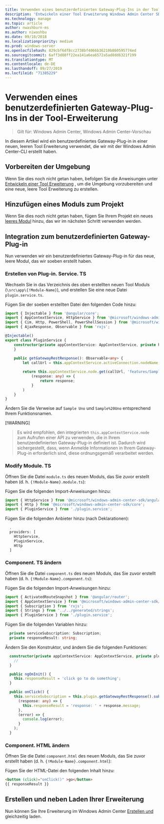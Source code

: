 ```yaml
---
title: Verwenden eines benutzerdefinierten Gateway-Plug-Ins in der Tool-Erweiterung
description: 'Entwickeln einer Tool Erweiterung Windows Admin Center SDK (Project Honolulu): Verwenden eines benutzerdefinierten Gateway-Plug-ins in ihrer Tool Erweiterung'
ms.technology: manage
ms.topic: article
author: nwashburn-ms
ms.author: niwashbu
ms.date: 09/18/2018
ms.localizationpriority: medium
ms.prod: windows-server
ms.openlocfilehash: 829cbf6df8cc2738bf4066b36210b860595774ed
ms.sourcegitcommit: 6aff3d88ff22ea141a6ea6572a5ad8dd6321f199
ms.translationtype: MT
ms.contentlocale: de-DE
ms.lasthandoff: 09/27/2019
ms.locfileid: "71385229"
---
```

# <a name="use-a-custom-gateway-plugin-in-your-tool-extension"></a>Verwenden eines benutzerdefinierten Gateway-Plug-Ins in der Tool-Erweiterung

>Gilt für: Windows Admin Center, Windows Admin Center-Vorschau

In diesem Artikel wird ein benutzerdefiniertes Gateway-Plug-in in einer neuen, leeren Tool Erweiterung verwendet, die wir mit der Windows Admin Center-CLI erstellt haben.

## <a name="prepare-your-environment"></a>Vorbereiten der Umgebung ##

Wenn Sie dies noch nicht getan haben, befolgen Sie die Anweisungen unter [Entwickeln einer Tool Erweiterung](../develop-tool.md) , um die Umgebung vorzubereiten und eine neue, leere Tool Erweiterung zu erstellen.

## <a name="add-a-module-to-your-project"></a>Hinzufügen eines Moduls zum Projekt ##

Wenn Sie dies noch nicht getan haben, fügen Sie Ihrem Projekt ein neues [leeres Modul](add-module.md) hinzu, das wir im nächsten Schritt verwenden werden.  

## <a name="add-integration-to-custom-gateway-plugin"></a>Integration zum benutzerdefinierten Gateway-Plug-in ##

Nun verwenden wir ein benutzerdefiniertes Gateway-Plug-in für das neue, leere Modul, das wir soeben erstellt haben.

### <a name="create-pluginservicets"></a>Erstellen von Plug-in. Service. TS

Wechseln Sie in das Verzeichnis des oben erstellten neuen Tool Moduls (```\src\app\{!Module-Name}```), und erstellen Sie eine neue Datei ```plugin.service.ts```.

Fügen Sie der soeben erstellten Datei den folgenden Code hinzu:
``` ts
import { Injectable } from '@angular/core';
import { AppContextService, HttpService } from '@microsoft/windows-admin-center-sdk/angular';
import { Cim, Http, PowerShell, PowerShellSession } from '@microsoft/windows-admin-center-sdk/core';
import { AjaxResponse, Observable } from 'rxjs';

@Injectable()
export class PluginService {
    constructor(private appContextService: AppContextService, private http: Http) {
    }
    
    public getGatewayRestResponse(): Observable<any> {
        let callUrl = this.appContextService.activeConnection.nodeName;

        return this.appContextService.node.get(callUrl, 'features/Sample%20Uno').map(
            (response: any) => {
                return response;
            }
        )
    }
}
```

Ändern Sie die Verweise auf ```Sample Uno``` und ```Sample%20Uno``` entsprechend Ihrem Funktionsnamen.

[!WARNING]
> Es wird empfohlen, den integrierten ```this.appContextService.node``` zum Aufrufen einer API zu verwenden, die in Ihrem benutzerdefinierten Gateway-Plug-in definiert ist. Dadurch wird sichergestellt, dass, wenn Anmelde Informationen in Ihrem Gateway-Plug-in erforderlich sind, diese ordnungsgemäß verarbeitet werden.

### <a name="modify-modulets"></a>Modify Module. TS

Öffnen Sie die Datei ```module.ts``` des neuen Moduls, das Sie zuvor erstellt haben (d. h. ```{!Module-Name}.module.ts```):

Fügen Sie die folgenden Import-Anweisungen hinzu:

``` ts
import { HttpService } from '@microsoft/windows-admin-center-sdk/angular';
import { Http } from '@microsoft/windows-admin-center-sdk/core';
import { PluginService } from './plugin.service';
```

Fügen Sie die folgenden Anbieter hinzu (nach Deklarationen):

``` ts
  ,
  providers: [
    HttpService,
    PluginService,
    Http
  ]
```

### <a name="modify-componentts"></a>Component. TS ändern

Öffnen Sie die Datei ```component.ts``` des neuen Moduls, das Sie zuvor erstellt haben (d. h. ```{!Module-Name}.component.ts```):

Fügen Sie die folgenden Import-Anweisungen hinzu:

``` ts
import { ActivatedRouteSnapshot } from '@angular/router';
import { AppContextService } from '@microsoft/windows-admin-center-sdk/angular';
import { Subscription } from 'rxjs';
import { Strings } from '../../generated/strings';
import { PluginService } from './plugin.service';
```

Fügen Sie die folgenden Variablen hinzu:

``` ts
  private serviceSubscription: Subscription;
  private responseResult: string;
```

Ändern Sie den Konstruktor, und ändern Sie die folgenden Funktionen:

``` ts
  constructor(private appContextService: AppContextService, private plugin: PluginService) {
    //
  }

  public ngOnInit() {
    this.responseResult = 'click go to do something';
  }

  public onClick() {
    this.serviceSubscription = this.plugin.getGatewayRestResponse().subscribe(
      (response: any) => {
        this.responseResult = 'response: ' + response.message;
      },
      (error) => {
        console.log(error);
      }
    );
  }
```

### <a name="modify-componenthtml"></a>Component. HTML ändern ###

Öffnen Sie die Datei ```component.html``` des neuen Moduls, das Sie zuvor erstellt haben (d. h. ```{!Module-Name}.component.html```):

Fügen Sie der HTML-Datei den folgenden Inhalt hinzu:
``` html
<button (click)="onClick()" >go</button>
{{ responseResult }}
```

## <a name="build-and-side-load-your-extension"></a>Erstellen und neben Laden Ihrer Erweiterung

Nun können Sie Ihre Erweiterung im Windows Admin Center [Erstellen und](../develop-tool.md#build-and-side-load-your-extension) gleichzeitig laden.
